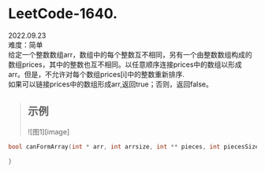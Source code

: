 # LeetCode-1640.
2022.09.23  
难度：简单  
给定一个整数数组arr，数组中的每个整数互不相同，另有一个由整数数组构成的数组prices，其中的整数也互不相同。以任意顺序连接prices中的数组以形成arr。但是，不允许对每个数组prices[i]中的整数重新排序.  
如果可以链接prices中的数组形成arr,返回true；否则，返回false。
> ## 示例
> ![图1][image]
```c
bool canFormArray(int * arr, int arrsize, int ** pieces, int piecesSize, int * piecesColSize){
    
}
```